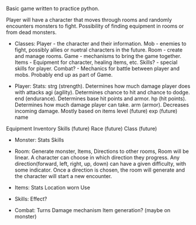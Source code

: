 Basic game written to practice python.

Player will have a character that moves through rooms and randomly encounters monsters to fight. Possibility of finding equipment in rooms or from dead monsters.

+ Classes:
Player - the character and their information.
Mob - enemies to fight, possibly allies or nuetral characters in the future.
Room - create and manage rooms.
Game - mechanisms to bring the game together.
Items - Equipment for character, healing items, etc.
Skills? - special skills for player.
Combat? - Mechanics for battle between player and mobs. Probably end up as part of Game.

- Player:
Stats:
    strg (strength). Determines how much damage player does with attacks
    agi (agility). Determines chance to hit and chance to dodge.
    end (endurance). Determines base hit points and armor.
    hp (hit points). Determines how much damage player can take.
    arm (armor). Decreases incoming damage. Mostly based on items
    level (future)
    exp (future)
    name

Equipment
Inventory
Skills (future)
Race (future)
Class (future)



- Monster:
Stats
Skills

- Room:
Generate monster,
Items,
Directions to other rooms,
Room will be linear. A character can choose in which direction they progress. Any direction(forward, left, right, up, down) can have a given difficulty, with some indicator. Once a direction is chosen, the room will generate and the character will start a new encounter.

- Items:
Stats
Location worn
Use

- Skills:
Effect?

- Combat:
Turns
Damage mechanism
Item generation? (maybe on monster)
